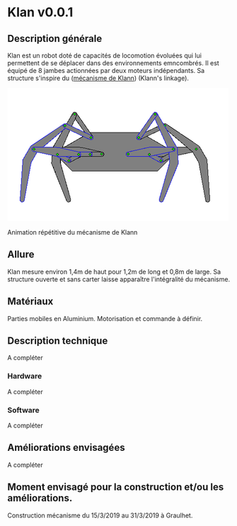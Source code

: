 # Klan v0.0.1

## Description générale

Klan est un robot doté de capacités de locomotion évoluées qui lui permettent de se déplacer dans des environnements emncombrés. Il est équipé de 8 jambes actionnées par deux moteurs indépendants. Sa structure s'inspire du ([mécanisme de Klann](https://fr.wikipedia.org/wiki/Mécanisme_de_Klann)) (Klann's linkage). 

![](../../ressources/F4-motion.gif)

Animation répétitive du mécanisme de Klann


## Allure

Klan mesure environ 1,4m de haut pour 1,2m de long et 0,8m de large.
Sa structure ouverte et sans carter laisse apparaître l'intégralité du mécanisme.

## Matériaux 

Parties mobiles en Aluminium.
Motorisation et commande à définir.

## Description technique

A compléter

### Hardware

A compléter

### Software

A compléter

## Améliorations envisagées

A compléter

## Moment envisagé pour la construction et/ou les améliorations.

Construction mécanisme du 15/3/2019 au 31/3/2019 à Graulhet.
